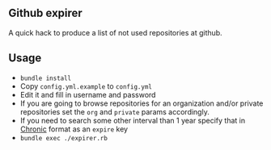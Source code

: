 Github expirer
--------------

A quick hack to produce a list of not used repositories at github.


Usage
-----

* `bundle install`
* Copy `config.yml.example` to `config.yml`
* Edit it and fill in username and password
* If you are going to browse repositories for an organization and/or private repositories set the `org` and `private` params accordingly.
* If you need to search some other interval than 1 year specify that in [Chronic](https://github.com/mojombo/chronic) format as an `expire` key
* `bundle exec ./expirer.rb`
